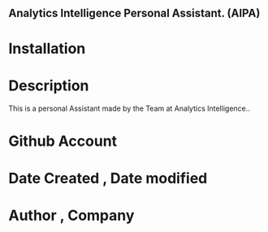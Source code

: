 ## Analytics Intelligence Personal Assistant. (AIPA)

# Installation 

# Description
This is a personal Assistant made by the Team at Analytics Intelligence..

# Github Account 

# Date Created , Date modified 

# Author , Company 
